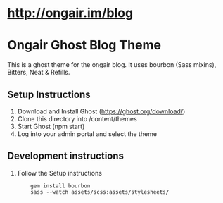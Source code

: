 http://ongair.im/blog
=====================

# Ongair Ghost Blog Theme

This is a ghost theme for the ongair blog. It uses bourbon (Sass mixins), Bitters, Neat & Refills.

## Setup Instructions

1. Download and Install Ghost (https://ghost.org/download/)
2. Clone this directory into <your-ghost-dir>/content/themes
3. Start Ghost (npm start)
4. Log into your admin portal and select the theme


## Development instructions

1. Follow the Setup instructions

	```
		gem install bourbon
		sass --watch assets/scss:assets/stylesheets/
	```

